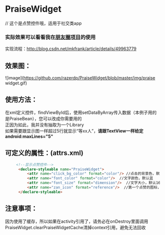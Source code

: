 # PraiseWidget
// 这个是点赞控件哦，适用于社交类app</br>
### 实际效果可以看看我在[朋友圈项目](https://github.com/razerdp/FriendCircle)的使用

实现流程：http://blog.csdn.net/mkfrank/article/details/49963779
</br>
## 效果图：</br>
![image](https://github.com/razerdp/PraiseWidget/blob/master/img/praise widget.gif)
## 使用方法：</br>
在xml定义控件，findViewById后，使用setDataByArray传入数据（本例子用的是PraiseBean），您可以改成你需要用的</br>
正因为如此，我并没有抽取为一个Library</br>
如果需要跟显示图一样超过5行就显示“等xx人”，**请跟TextView一样给定android:maxLines="5"**
</br>
## 可定义的属性：(attrs.xml)</br>
```html
     <!--显示点赞控件-->
      <declare-styleable name="PraiseWidget">
          <attr name="click_bg_color" format="color"/> //点击的背景色，默认全透明
          <attr name="font_color" format="color"/>  //文字颜色，默认蓝
          <attr name="font_size" format="dimension"/>  //文字大小，默认16sp
          <attr name="zan_icon" format="reference"/>  //第一个点赞的图标，默认一个蓝色的心心
      </declare-styleable>
```
## 注意事项：</br>
因为使用了缓存，所以如果在activity引用了，请务必在onDestroy里面调用PraiseWidget.clearPraiseWidgetCache清掉context引用，避免无法回收
